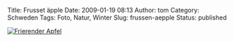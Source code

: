 Title: Frusset äpple
Date: 2009-01-19 08:13
Author: tom
Category: Schweden
Tags: Foto, Natur, Winter
Slug: frussen-aepple
Status: published

[![Frierender
Apfel](/pic/frussenapple_s.jpg "Frierender Apfel")](/pic/frussenapple_l.jpg)

